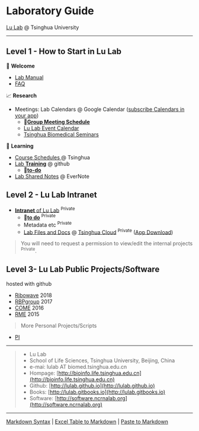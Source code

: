 # Laboratory Guide 

[Lu Lab](http://bioinfo.life.tsinghua.edu.cn) @ Tsinghua University

---

## Level 1 - How to Start in Lu Lab

🎉 **Welcome** 

* [Lab Manual](https://www.jianguoyun.com/p/DSbqU-EQ9sSIBhj50Dg)
* [FAQ](https://lulab.github.io/FAQ)

📈 **Research** 

* Meetings: Lab Calendars @ Google Calendar \([subscribe Calendars in your app](https://lulab.github.io/cal)\)
  * 🚩[**Group Meeting Schedule**](https://cloud.tsinghua.edu.cn/f/785257061e59411fbbfd/)
  * [Lu Lab Event Calendar](https://calendar.google.com/calendar/embed?src=rhfq9d5sr46lqjpg3vd1ncbosc%40group.calendar.google.com&ctz=Asia%2FShanghai)
  * [Tsinghua Biomedical Seminars](https://calendar.google.com/calendar/embed?src=hrabiq5okeupg1tfnpa7g9qqr0%40group.calendar.google.com&ctz=Asia%2FShanghai)

📖 **Learning** 

* [Course Schedules ](https://lulab.github.io/courses) @ Tsinghua
* [Lab **Training**](https://lulab.github.io/training) @ github
   * 🚩[**to-do**](https://github.com/lulab/training/projects/1?fullscreen=true)
* [Lab Shared Notes](https://www.evernote.com/pub/luzhiustc/lulabsharednotes) @ EverNote


## Level 2 - Lu Lab Intranet

* [**Intranet** of Lu Lab](http://lulab.github.io/intranet) <sup>Private</sup>
  * 🚩[**to do**](https://github.com/lulab/intranet/projects/1?fullscreen=true) <sup>Private</sup>
  * Metadata etc <sup>Private</sup>
  * [Lab Files and Docs](https://cloud.tsinghua.edu.cn/d/d2b6ca8a4cce49438f59/) @ [Tsinghua Cloud](https://cloud.tsinghua.edu.cn) <sup>Private</sup> ([App Download](https://www.seafile.com/download))

> You will need to request a permission to view/edit the internal projects <sup>Private</sup>.



## Level 3- Lu Lab Public Projects/Software
hosted with github

* [Ribowave](http://lulab.github.io/Ribowave) 2018
* [RBPgroup](https://github.com/lulab/RBPgroup) 2017
* [COME](https://github.com/lulab/COME) 2016
* [RME](https://github.com/lulab/RME) 2015

> More Personal Projects/Scripts

* [PI](http://urluzhi.github.io/scripts) 


---

> * Lu Lab
> * School of Life Sciences, Tsinghua University, Beijing, China
> * e-mai: lulab AT biomed.tsinghua.edu.cn
> * Hompage: [http://bioinfo.life.tsinghua.edu.cn](http://bioinfo.life.tsinghua.edu.cn)
> * Github: [http://lulab.github.io](http://lulab.github.io)
> * Books: [http://lulab.gitbooks.io](http://lulab.gitbooks.io)
> * Software: [http://software.ncrnalab.org](http://software.ncrnalab.org)


---

[Markdown Syntax](https://github.com/adam-p/markdown-here/wiki/Markdown-Cheatsheet) | [Excel Table to Markdown](https://www.tablesgenerator.com/markdown_tables) | [Paste to Markdown](https://euangoddard.github.io/clipboard2markdown/)


